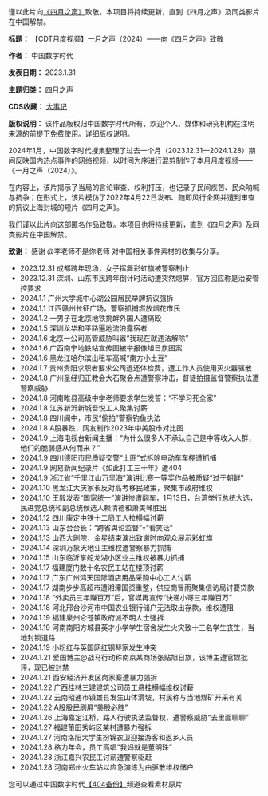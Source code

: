 谨以此片向[《四月之声》](https://chinadigitaltimes.net/chinese/tag/%E5%9B%9B%E6%9C%88%E4%B9%8B%E5%A3%B0)致敬。本项目将持续更新，直到《四月之声》及同类影片在中国解禁。





**标题：** 【CDT月度视频】一月之声（2024）——向《四月之声》致敬  

**作者：** 中国数字时代  

**发表日期：** 2023.1.31  

**主题归类：** [四月之声](https://chinadigitaltimes.net/space/%E5%9B%9B%E6%9C%88%E4%B9%8B%E5%A3%B0)  

**CDS收藏：** [大事记](https://chinadigitaltimes.net/chinese/chronicle-of-major-events)  

**版权说明：** 该作品版权归中国数字时代所有，欢迎个人、媒体和研究机构在注明来源的前提下免费使用。[详细版权说明](https://chinadigitaltimes.net/chinese/copyright)。


2024年1月，中国数字时代搜集整理了过去一个月（2023.12.31—2024.1.28）期间反映国内热点事件的网络视频，以时间为序进行混剪制作了本月月度视频——《一月之声（2024）》。


在内容上，该片揭示了当局的言论审查、权利打压，也记录了民间疾苦、民众呐喊与抗争；在形式上，该片模仿了2022年4月22日发布、随即风行全网并遭到审查的抗议上海封城的短片《四月之声》。


我们谨以此片向这部匿名作品致敬。本项目也将持续更新，直到《四月之声》及同类影片在中国解禁。


**致谢：** 感谢 @李老师不是你老师 对中国相关事件素材的收集与分享。


* 2023.12.31 成都跨年现场，女子挥舞彩虹旗被警察制止
* 2023.12.31 深圳、山东市民跨年倒计时活动遭突然熄屏，官方回应称是治安管控要求
* 2024.1.1 广州大学城中心湖公园居民举牌抗议强拆
* 2024.1.1 江西赣州长征广场，警察抓捕燃放烟花市民
* 2024.1.2 一男子在北京地铁挑衅外国人遭痛殴
* 2024.1.5 深圳龙华和平路遍地流浪露宿者
* 2024.1.6 北京一公司高管威胁叫嚣“我现在就违法解除”
* 2024.1.6 广西南宁地铁站宣传图被举报像旭日旗图案
* 2024.1.6 黑龙江哈尔滨出租车高喊“南方小土豆”
* 2024.1.7 贵州贵阳求职者要求公司退还体检费，遭工作人员使用灭火器驱散
* 2024.1.8 广州圣经归正教会大石聚会点遭警察冲击，督徒拍摄监督警察执法遭警察威胁
* 2024.1.8 河南睢县高级中学老师要求学生发誓：“不学习死全家”
* 2024.1.8 江苏新沂新城吾悦工人聚集讨薪
* 2024.1.8 四川阆中，市民“偷拍”警察钓鱼执法
* 2024.1.8 A股暴跌，网友制作2023年中美股市对比图
* 2024.1.9 上海电视台新闻主播：“为什么很多人不承认自己是中等收入人群，他们的脆弱感从何而来？”
* 2024.1.9 四川德阳市民质疑交警“土匪”式拆除电动车车棚遭抓捕
* 2024.1.9 网易新闻纪录片《如此打工三十年》遭404
* 2024.1.9 浙江省“千里江山万里海”演讲比赛一等奖作品被质疑“过于朝鲜”
* 2024.1.10 黑龙江大庆家长反对高考移民政策，聚集市政府维权
* 2024.1.10 王毅发表“国家统一”演讲惨遭翻车，1月13日，台湾举行总统大选，民进党总统和副总统候选人赖清德和萧美琴胜出
* 2024.1.12 四川康定中铁十二局工人拉横幅讨薪
* 2024.1.13 山东台台长：“跨省舆论监督”=“看笑话”
* 2024.1.13 山西大剧院，金星结束演出致谢时向观众展示彩虹旗
* 2024.1.14 深圳万象天地业主维权遭警察暴力抓捕
* 2024.1.15 山东临沂掌舵龙湖小区业主维权被暴力抓捕
* 2024.1.17 福建厦门数十名农民工站在楼顶讨薪
* 2024.1.17 广东广州鸿天国际酒店用品采购中心工人讨薪
* 2024.1.17 湖南步步高超市遭湘潭国资重整，供应商冒雨聚集信访局讨要贷款
* 2024.1.18 “外卖员三年赚百万”后，官媒再宣传“快递小哥三年赚百万”
* 2024.1.18 河北邢台沙河市中国农业银行储户无法取出存款，维权遭阻
* 2024.1.19 福建泉州仑苍镇政府派不明人士强拆
* 2024.1.19 河南南阳方城县英才小学学生宿舍发生火灾致十三名学生丧生，当地封锁道路
* 2024.1.19 小粉红与英国网红钢琴家发生冲突
* 2024.1.21 爱国博主@战马行动称南京某商场张贴旭日旗，该博主遭官媒批评，现已被封禁
* 2024.1.21 西安经济开发区岗家寨遭暴力强拆
* 2024.1.22 广西桂林三建建筑公司员工悬挂横幅维权讨薪
* 2024.1.22 云南昭通市镇雄县发生山体滑坡，村民称与当地煤矿开采有关
* 2024.1.22 A股股民刷屏“美股必胜”
* 2024.1.26 上海嘉定江桥，路人行驶执法监督权，遭警察威胁“去里面聊聊”
* 2024.1.27 福建莆田秀屿区某村遭暴力强拆
* 2024.1.27 河南洛阳大学生扮锦衣卫迎接游客和返乡人员
* 2024.1.28 格力年会，员工高唱“我妈就是董明珠”
* 2024.1.28 浙江嘉兴农民工讨薪遭警察驱赶
* 2024.1.28 河南郑州火车站以应急演练为由驱散维权储户


您可以通过中国数字时代[【404备份】](https://www.youtube.com/channel/UCkbaTue_7lj8LyeoV15sqKA/)频道查看素材原片

